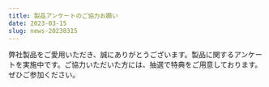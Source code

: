 ```yaml
---
title: 製品アンケートのご協力お願い
date: 2023-03-15
slug: news-20230315
---
```


弊社製品をご愛用いただき、誠にありがとうございます。製品に関するアンケートを実施中です。ご協力いただいた方には、抽選で特典をご用意しております。ぜひご参加ください。
